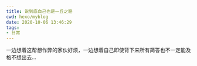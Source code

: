 ```yaml
---
title: 说到底自己也是一丘之貉
cwd: hexo/myblog
date: 2020-10-06 13:46:29
tags:
- 日常
---
```


一边想着这帮想作弊的家伙好烦，一边想着自己即使背下来所有简答也不一定能及格不想出去...

